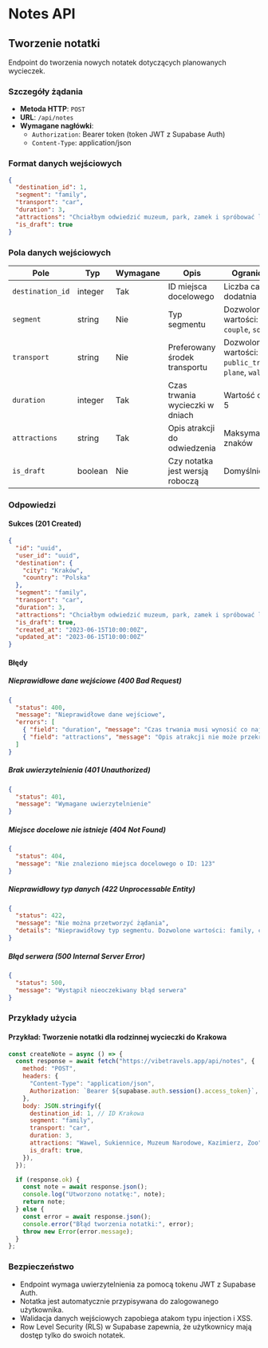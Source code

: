 # Notes API

## Tworzenie notatki

Endpoint do tworzenia nowych notatek dotyczących planowanych wycieczek.

### Szczegóły żądania

- **Metoda HTTP**: `POST`
- **URL**: `/api/notes`
- **Wymagane nagłówki**:
  - `Authorization`: Bearer token (token JWT z Supabase Auth)
  - `Content-Type`: application/json

### Format danych wejściowych

```json
{
  "destination_id": 1,
  "segment": "family",
  "transport": "car",
  "duration": 3,
  "attractions": "Chciałbym odwiedzić muzeum, park, zamek i spróbować lokalnej kuchni.",
  "is_draft": true
}
```

### Pola danych wejściowych

| Pole             | Typ     | Wymagane | Opis                            | Ograniczenia                                                      |
| ---------------- | ------- | -------- | ------------------------------- | ----------------------------------------------------------------- |
| `destination_id` | integer | Tak      | ID miejsca docelowego           | Liczba całkowita dodatnia                                         |
| `segment`        | string  | Nie      | Typ segmentu                    | Dozwolone wartości: `family`, `couple`, `solo`                    |
| `transport`      | string  | Nie      | Preferowany środek transportu   | Dozwolone wartości: `car`, `public_transport`, `plane`, `walking` |
| `duration`       | integer | Tak      | Czas trwania wycieczki w dniach | Wartość od 1 do 5                                                 |
| `attractions`    | string  | Tak      | Opis atrakcji do odwiedzenia    | Maksymalnie 500 znaków                                            |
| `is_draft`       | boolean | Nie      | Czy notatka jest wersją roboczą | Domyślnie: `true`                                                 |

### Odpowiedzi

#### Sukces (201 Created)

```json
{
  "id": "uuid",
  "user_id": "uuid",
  "destination": {
    "city": "Kraków",
    "country": "Polska"
  },
  "segment": "family",
  "transport": "car",
  "duration": 3,
  "attractions": "Chciałbym odwiedzić muzeum, park, zamek i spróbować lokalnej kuchni.",
  "is_draft": true,
  "created_at": "2023-06-15T10:00:00Z",
  "updated_at": "2023-06-15T10:00:00Z"
}
```

#### Błędy

##### Nieprawidłowe dane wejściowe (400 Bad Request)

```json
{
  "status": 400,
  "message": "Nieprawidłowe dane wejściowe",
  "errors": [
    { "field": "duration", "message": "Czas trwania musi wynosić co najmniej 1 dzień" },
    { "field": "attractions", "message": "Opis atrakcji nie może przekraczać 500 znaków" }
  ]
}
```

##### Brak uwierzytelnienia (401 Unauthorized)

```json
{
  "status": 401,
  "message": "Wymagane uwierzytelnienie"
}
```

##### Miejsce docelowe nie istnieje (404 Not Found)

```json
{
  "status": 404,
  "message": "Nie znaleziono miejsca docelowego o ID: 123"
}
```

##### Nieprawidłowy typ danych (422 Unprocessable Entity)

```json
{
  "status": 422,
  "message": "Nie można przetworzyć żądania",
  "details": "Nieprawidłowy typ segmentu. Dozwolone wartości: family, couple, solo"
}
```

##### Błąd serwera (500 Internal Server Error)

```json
{
  "status": 500,
  "message": "Wystąpił nieoczekiwany błąd serwera"
}
```

### Przykłady użycia

#### Przykład: Tworzenie notatki dla rodzinnej wycieczki do Krakowa

```javascript
const createNote = async () => {
  const response = await fetch("https://vibetravels.app/api/notes", {
    method: "POST",
    headers: {
      "Content-Type": "application/json",
      Authorization: `Bearer ${supabase.auth.session().access_token}`,
    },
    body: JSON.stringify({
      destination_id: 1, // ID Krakowa
      segment: "family",
      transport: "car",
      duration: 3,
      attractions: "Wawel, Sukiennice, Muzeum Narodowe, Kazimierz, Zoo",
      is_draft: true,
    }),
  });

  if (response.ok) {
    const note = await response.json();
    console.log("Utworzono notatkę:", note);
    return note;
  } else {
    const error = await response.json();
    console.error("Błąd tworzenia notatki:", error);
    throw new Error(error.message);
  }
};
```

### Bezpieczeństwo

- Endpoint wymaga uwierzytelnienia za pomocą tokenu JWT z Supabase Auth.
- Notatka jest automatycznie przypisywana do zalogowanego użytkownika.
- Walidacja danych wejściowych zapobiega atakom typu injection i XSS.
- Row Level Security (RLS) w Supabase zapewnia, że użytkownicy mają dostęp tylko do swoich notatek.
